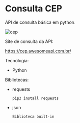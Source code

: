 # Consulta CEP 

API de consulta básica em python.

![cep](https://user-images.githubusercontent.com/48259330/132407635-e92418e3-b5c3-4bfc-b49e-0575c174789b.png)

Site de consulta da API: 

https://cep.awesomeapi.com.br/

Tecnologia:
* Python

Bibliotecas:
* requests      

      pip3 install requests

* json

      Biblioteca built-in


